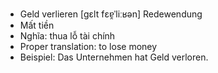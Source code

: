 - Geld verlieren	[ɡɛlt fɛɐ̯ˈliːʁən]	Redewendung
- Mất tiền
- Nghĩa: thua lỗ tài chính
- Proper translation: to lose money
- Beispiel: Das Unternehmen hat Geld verloren.